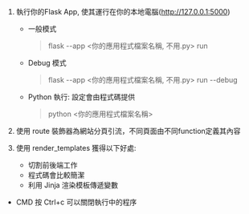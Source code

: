 1. 執行你的Flask App, 使其運行在你的本地電腦(http://127.0.0.1:5000)

    * 一般模式
        > flask --app <你的應用程式檔案名稱, 不用.py> run

    * Debug 模式
        > flask --app <你的應用程式檔案名稱, 不用.py> run --debug

    * Python 執行: 設定會由程式碼提供
        > python <你的應用程式檔案名稱>

2. 使用 route 裝飾器為網站分頁引流，不同頁面由不同function定義其內容

3. 使用 render_templates 獲得以下好處:
    * 切割前後端工作
    * 程式碼會比較簡潔
    * 利用 Jinja 渲染模板傳遞變數
    
* CMD 按 Ctrl+c 可以關閉執行中的程序